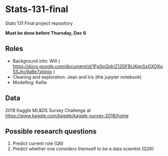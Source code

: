 # Stats-131-final
Stats 131 Final project repository

**Must be done before Thursday, Dec 6**

## Roles
- Background info: Will ( https://docs.google.com/document/d/1Fp0pQidrjZ12DFBIJKqnSzGXDKqSSJhc9aBe7xbIoio )
- Cleaning and exploration: Jean and Iris (the jupyter notebook)
- Modelling: Kellie

## Data
2018 Kaggle ML&DS Survey Challenge at https://www.kaggle.com/kaggle/kaggle-survey-2018/home

## Possible research questions
1. Predict current role (Q6)
2. Predict whether one considers themself to be a data scientist (Q26)